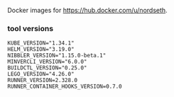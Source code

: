 Docker images for https://hub.docker.com/u/nordseth.

### tool versions

```
KUBE_VERSION="1.34.1"
HELM_VERSION="3.19.0"
NIBBLER_VERSION="1.15.0-beta.1"
MINVERCLI_VERSION="6.0.0"
BUILDCTL_VERSION="0.25.0"
LEGO_VERSION="4.26.0"
RUNNER_VERSION=2.328.0
RUNNER_CONTAINER_HOOKS_VERSION=0.7.0
```